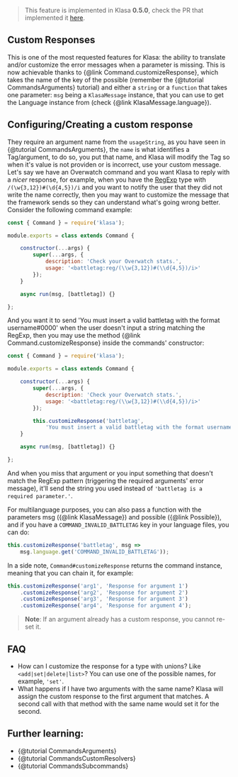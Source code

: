 > This feature is implemented in Klasa **0.5.0**, check the PR that implemented it [here](https://github.com/dirigeants/klasa/pull/162).

## Custom Responses

This is one of the most requested features for Klasa: the ability to translate and/or customize the error messages when a parameter is missing. This is now achievable thanks to {@link Command.customizeResponse}, which takes the name of the key of the possible (remember the {@tutorial CommandsArguments} tutorial) and either a `string` or a `function` that takes one parameter: `msg` being a `KlasaMessage` instance, that you can use to get the Language instance from (check {@link KlasaMessage.language}).

## Configuring/Creating a custom response

They require an argument name from the `usageString`, as you have seen in {@tutorial CommandsArguments}, the `name` is what identifies a Tag/argument, to do so, you put that name, and Klasa will modify the Tag so when it's value is not providen or is incorrect, use your custom message. Let's say we have an Overwatch command and you want Klasa to reply with a *nicer* response, for example, when you have the [RegExp](https://developer.mozilla.org/en-US/docs/Web/JavaScript/Reference/Global_Objects/RegExp) type with `/(\w{3,12})#(\d{4,5})/i` and you want to notify the user that they did not write the name correctly, then you may want to customize the message that the framework sends so they can understand what's going wrong better. Consider the following command example:

```javascript
const { Command } = require('klasa');

module.exports = class extends Command {

	constructor(...args) {
		super(...args, {
			description: 'Check your Overwatch stats.',
			usage: '<battletag:reg/(\\w{3,12})#(\\d{4,5})/i>'
		});
	}

	async run(msg, [battletag]) {}

};
```

And you want it to send 'You must insert a valid battletag with the format username#0000' when the user doesn't input a string matching the RegExp, then you may use the method {@link Command.customizeResponse} inside the commands' constructor:

```javascript
const { Command } = require('klasa');

module.exports = class extends Command {

	constructor(...args) {
		super(...args, {
			description: 'Check your Overwatch stats.',
			usage: '<battletag:reg/(\\w{3,12})#(\\d{4,5})/i>'
		});

		this.customizeResponse('battletag',
			'You must insert a valid battletag with the format username#0000');
	}

	async run(msg, [battletag]) {}

};
```

And when you miss that argument or you input something that doesn't match the RegExp pattern (triggering the required arguments' error message), it'll send the string you used instead of `'battletag is a required parameter.'`.

For multilanguage purposes, you can also pass a function with the parameters msg ({@link KlasaMessage}) and possible ({@link Possible}), and if you have a `COMMAND_INVALID_BATTLETAG` key in your language files, you can do:

```javascript
this.customizeResponse('battletag', msg =>
	msg.language.get('COMMAND_INVALID_BATTLETAG'));
```

In a side note, `Command#customizeResponse` returns the command instance, meaning that you can chain it, for example:

```javascript
this.customizeResponse('arg1', 'Response for argument 1')
	.customizeResponse('arg2', 'Response for argument 2')
	.customizeResponse('arg3', 'Response for argument 3')
	.customizeResponse('arg4', 'Response for argument 4');
```

> **Note**: If an argument already has a custom response, you cannot re-set it.

## FAQ

- How can I customize the response for a type with unions? Like `<add|set|delete|list>`? You can use one of the possible names, for example, `'set'`.
- What happens if I have two arguments with the same name? Klasa will assign the custom response to the first argument that matches. A second call with that method with the same name would set it for the second.

## Further learning:

- {@tutorial CommandsArguments}
- {@tutorial CommandsCustomResolvers}
- {@tutorial CommandsSubcommands}
